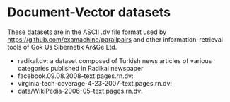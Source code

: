# Document-Vector datasets

These datasets are in the ASCII .dv file format used by https://github.com/examachine/parallpairs and other 
information-retrieval tools of Gok Us Sibernetik Ar&Ge Ltd.

* radikal.dv: a dataset composed of Turkish news articles of various categories published in Radikal newspaper
* facebook.09.08.2008-text.pages.rn.dv:
* virginia-tech-coverage-4-23-2007-text.pages.rn.dv:
* data/WikiPedia-2006-05-text.pages.rn.dv:
